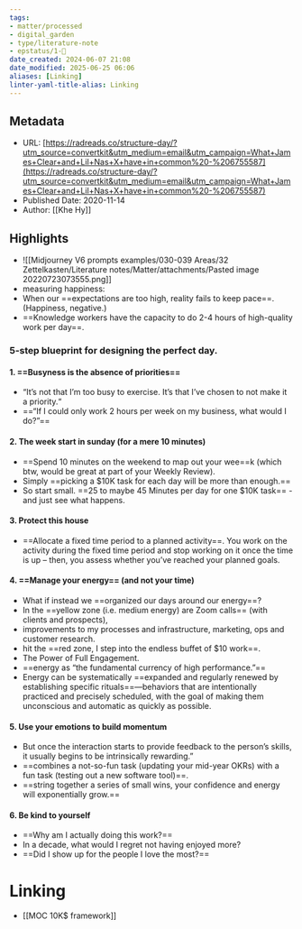 ```yaml
---
tags: 
- matter/processed
- digital_garden
- type/literature-note
- epstatus/1-🌱
date_created: 2024-06-07 21:08
date_modified: 2025-06-25 06:06
aliases: [Linking]
linter-yaml-title-alias: Linking
---
```

## Metadata

* URL: [https://radreads.co/structure-day/?utm_source=convertkit&utm_medium=email&utm_campaign=What+James+Clear+and+Lil+Nas+X+have+in+common%20-%206755587](https://radreads.co/structure-day/?utm_source=convertkit&utm_medium=email&utm_campaign=What+James+Clear+and+Lil+Nas+X+have+in+common%20-%206755587)
* Published Date: 2020-11-14
* Author: [[Khe Hy]]

## Highlights

* ![[Midjourney V6 prompts examples/030-039 Areas/32 Zettelkasten/Literature notes/Matter/attachments/Pasted image 20220723073555.png]]
* measuring happiness:
* When our ==expectations are too high, reality fails to keep pace==. (Happiness, negative.)
* ==Knowledge workers have the capacity to do 2-4 hours of high-quality work per day==.

### 5-step blueprint for designing the perfect day.

#### 1. ==Busyness is the absence of priorities==

* “It’s not that I’m too busy to exercise. It’s that I’ve chosen to not make it a priority.“
* ==“If I could only work 2 hours per week on my business, what would I do?”==

#### 2. The week start in sunday (for a mere 10 minutes)

* ==Spend 10 minutes on the weekend to map out your wee==k (which btw, would be great at part of your Weekly Review).
* Simply ==picking a $10K task for each day will be more than enough.==
* So start small. ==25 to maybe 45 Minutes per day for one $10K task== - and just see what happens.

#### 3. Protect this house

* ==Allocate a fixed time period to a planned activity==. You work on the activity during the fixed time period and stop working on it once the time is up – then, you assess whether you’ve reached your planned goals.

#### 4. ==Manage your energy== (and not your time)

* What if instead we ==organized our days around our energy==?
* In the ==yellow zone (i.e. medium energy) are Zoom calls== (with clients and prospects),
* improvements to my processes and infrastructure, marketing, ops and customer research.
* hit the ==red zone, I step into the endless buffet of $10 work==.
* The Power of Full Engagement.
* ==energy as “the fundamental currency of high performance.”==
* Energy can be systematically ==expanded and regularly renewed by establishing specific rituals==—behaviors that are intentionally practiced and precisely scheduled, with the goal of making them unconscious and automatic as quickly as possible.

#### 5. Use your emotions to build momentum

* But once the interaction starts to provide feedback to the person’s skills, it usually begins to be intrinsically rewarding.”
* ==combines a not-so-fun task (updating your mid-year OKRs) with a fun task (testing out a new software tool)==.
* ==string together a series of small wins, your confidence and energy will exponentially grow.==

#### 6. Be kind to yourself

* ==Why am I actually doing this work?== 
* In a decade, what would I regret not having enjoyed more? 
* ==Did I show up for the people I love the most?==

# Linking

+ [[MOC 10K$ framework]]